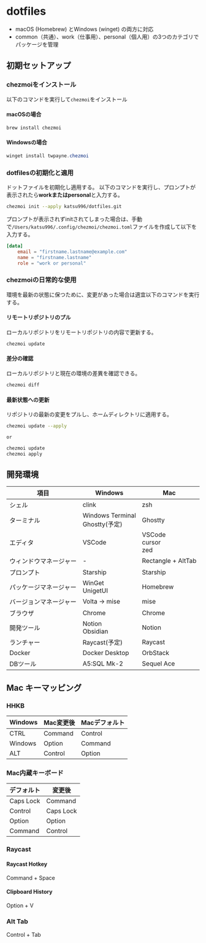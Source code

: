 # dotfiles

- macOS (Homebrew) とWindows (winget) の両方に対応
- common（共通）、work（仕事用）、personal（個人用）の3つのカテゴリでパッケージを管理

## 初期セットアップ

### chezmoiをインストール

以下のコマンドを実行して`chezmoi`をインストール

#### macOSの場合

```Bash
brew install chezmoi
```

#### Windowsの場合

```PowerShell
winget install twpayne.chezmoi
```

### dotfilesの初期化と適用

ドットファイルを初期化し適用する。
以下のコマンドを実行し、プロンプトが表示されたら**workまたはpersonal**と入力する。

```Bash
chezmoi init --apply katsu996/dotfiles.git
```

プロンプトが表示されずinitされてしまった場合は、手動で`/Users/katsu996/.config/chezmoi/chezmoi.toml`ファイルを作成して以下を入力する。

```toml
[data]
    email = "firstname.lastname@example.com"
    name = "firstname.lastname"
    role = "work or personal"
```

### chezmoiの日常的な使用

環境を最新の状態に保つために、変更があった場合は適宜以下のコマンドを実行する。

#### リモートリポジトリのプル

ローカルリポジトリをリモートリポジトリの内容で更新する。

```bash
chezmoi update
```

#### 差分の確認

ローカルリポジトリと現在の環境の差異を確認できる。

```bash
chezmoi diff
```

#### 最新状態への更新

リポジトリの最新の変更をプルし、ホームディレクトリに適用する。

```bash
chezmoi update --apply

or

chezmoi update
chezmoi apply
```

## 開発環境

| 項目            | Windows                          | Mac                     |
|-----------------|----------------------------------|-------------------------|
| シェル            | clink                            | zsh                     |
| ターミナル         | Windows Terminal<br>Ghostty(予定) | Ghostty                 |
| エディタ           | VSCode                           | VSCode<br>cursor<br>zed |
| ウィンドウマネージャー | -                                | Rectangle + AltTab       |
| プロンプト         | Starship                         | Starship                 |
| パッケージマネージャー | WinGet<br>UnigetUI              | Homebrew                 |
| バージョンマネージャー | Volta → mise                    | mise                     |
| ブラウザ           | Chrome                          | Chrome                   |
| 開発ツール        | Notion<br>Obsidian               | Notion                  |
| ランチャー         | Raycast(予定)                    | Raycast                  |
| Docker          | Docker Desktop                   | OrbStack                |
| DBツール          | A5:SQL Mk-2                      | Sequel Ace              |

## Mac キーマッピング

### HHKB

| Windows | Mac変更後 | Macデフォルト |
|------|------|------|
| CTRL | Command | Control |
| Windows| Option | Command |
| ALT| Control | Option |

### Mac内蔵キーボード

| デフォルト| 変更後 |
|------|------|
| Caps Lock |Command |
| Control | Caps Lock |
| Option | Option |
| Command | Control |

### Raycast

#### Raycast Hotkey

Command + Space

#### Clipboard History

Option + V

### Alt Tab

Control + Tab
